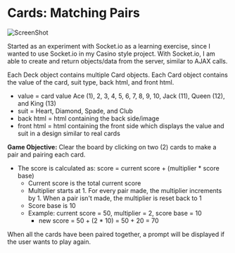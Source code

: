 Cards: Matching Pairs
=====

![ScreenShot](https://raw.github.com/iheyroldy/PersonalWebsite/master/public/img/preview-matching-pairs.png)

Started as an experiment with Socket.io as a learning exercise, since I wanted to use Socket.io in my Casino style project. With Socket.io, I am able to create and return objects/data from the server, similar to AJAX calls. 


Each Deck object contains multiple Card objects. Each Card object contains the value of the card, suit type, back html, and front html.
- value = card value Ace (1), 2, 3, 4, 5, 6, 7, 8, 9, 10, Jack (11), Queen (12), and King (13)
- suit = Heart, Diamond, Spade, and Club
- back html = html containing the back side/image
- front html = html containing the front side which displays the value and suit in a design similar to real cards


**Game Objective:**
Clear the board by clicking on two (2) cards to make a pair and pairing each card. 
- The score is calculated as: score = current score + (multiplier * score base)
  - Current score is the total current score
  - Multiplier starts at 1. For every pair made, the multiplier increments by 1. When a pair isn't made, the multiplier is reset back to 1
  - Score base is 10
  - Example: current score = 50, multiplier = 2, score base = 10
    - new score = 50 + (2 * 10) = 50 + 20 = 70

When all the cards have been paired together, a prompt will be displayed if the user wants to play again.

